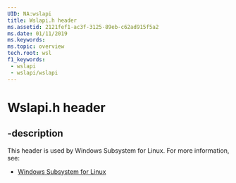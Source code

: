 ```yaml
---
UID: NA:wslapi
title: Wslapi.h header
ms.assetid: 2121fef1-ac3f-3125-89eb-c62ad915f5a2
ms.date: 01/11/2019
ms.keywords: 
ms.topic: overview
tech.root: wsl
f1_keywords:
 - wslapi
 - wslapi/wslapi
---
```


# Wslapi.h header


## -description

This header is used by Windows Subsystem for Linux. For more information, see:

- [Windows Subsystem for Linux](../_wsl/index.md)


